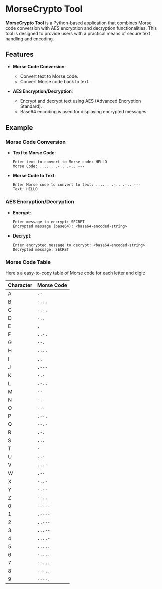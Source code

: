 # MorseCrypto Tool

**MorseCrypto Tool** is a Python-based application that combines Morse code conversion with AES encryption and decryption functionalities. This tool is designed to provide users with a practical means of secure text handling and encoding.

## Features

- **Morse Code Conversion**:
  - Convert text to Morse code.
  - Convert Morse code back to text.

- **AES Encryption/Decryption**:
  - Encrypt and decrypt text using AES (Advanced Encryption Standard).
  - Base64 encoding is used for displaying encrypted messages.


## Example

### Morse Code Conversion

- **Text to Morse Code**:
    ```
    Enter text to convert to Morse code: HELLO
    Morse Code: .... . .-.. .-.. ---
    ```

- **Morse Code to Text**:
    ```
    Enter Morse code to convert to text: .... . .-.. .-.. ---
    Text: HELLO
    ```

### AES Encryption/Decryption

- **Encrypt**:
    ```
    Enter message to encrypt: SECRET
    Encrypted message (base64): <base64-encoded-string>
    ```

- **Decrypt**:
    ```
    Enter encrypted message to decrypt: <base64-encoded-string>
    Decrypted message: SECRET
    ```



### Morse Code Table

Here's a easy-to-copy table of Morse code for each letter and digit:

| **Character** | **Morse Code** |
|:--------------|:---------------|
| A             | `.-`           |
| B             | `-...`         |
| C             | `-.-.`         |
| D             | `-..`          |
| E             | `.`            |
| F             | `..-.`         |
| G             | `--.`          |
| H             | `....`         |
| I             | `..`           |
| J             | `.---`         |
| K             | `-.-`          |
| L             | `.-..`         |
| M             | `--`           |
| N             | `-.`           |
| O             | `---`          |
| P             | `.--.`         |
| Q             | `--.-`         |
| R             | `.-.`          |
| S             | `...`          |
| T             | `-`            |
| U             | `..-`          |
| V             | `...-`         |
| W             | `.--`          |
| X             | `-..-`         |
| Y             | `-.--`         |
| Z             | `--..`         |
| 0             | `-----`        |
| 1             | `.----`        |
| 2             | `..---`        |
| 3             | `...--`        |
| 4             | `....-`        |
| 5             | `.....`        |
| 6             | `-....`        |
| 7             | `--...`        |
| 8             | `---..`        |
| 9             | `----.`        |
